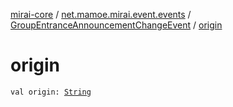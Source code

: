 [mirai-core](../../index.md) / [net.mamoe.mirai.event.events](../index.md) / [GroupEntranceAnnouncementChangeEvent](index.md) / [origin](./origin.md)

# origin

`val origin: `[`String`](https://kotlinlang.org/api/latest/jvm/stdlib/kotlin/-string/index.html)
